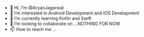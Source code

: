 - 👋 Hi, I’m @AryanJagarwal
- 👀 I’m interested in Android Development and IOS Development
- 🌱 I’m currently learning Kotlin and Swift
- 💞️ I’m looking to collaborate on ...NOTHING FOR NOW
- 📫 How to reach me ...

<!---
AryanJagarwal/AryanJagarwal is a ✨ special ✨ repository because its `README.md` (this file) appears on your GitHub profile.
You can click the Preview link to take a look at your changes.
--->
